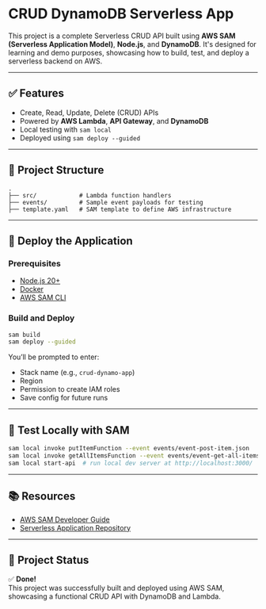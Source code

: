 # CRUD DynamoDB Serverless App

This project is a complete Serverless CRUD API built using **AWS SAM (Serverless Application Model)**, **Node.js**, and **DynamoDB**. It's designed for learning and demo purposes, showcasing how to build, test, and deploy a serverless backend on AWS.

---

## ✅ Features

- Create, Read, Update, Delete (CRUD) APIs
- Powered by **AWS Lambda**, **API Gateway**, and **DynamoDB**
- Local testing with `sam local`
- Deployed using `sam deploy --guided`

---

## 📁 Project Structure

```
.
├── src/            # Lambda function handlers
├── events/         # Sample event payloads for testing
├── template.yaml   # SAM template to define AWS infrastructure
```

---

## 🚀 Deploy the Application

### Prerequisites

- [Node.js 20+](https://nodejs.org/en/)
- [Docker](https://www.docker.com/products/docker-desktop/)
- [AWS SAM CLI](https://docs.aws.amazon.com/serverless-application-model/latest/developerguide/serverless-sam-cli-install.html)

### Build and Deploy

```bash
sam build
sam deploy --guided
```

You’ll be prompted to enter:
- Stack name (e.g., `crud-dynamo-app`)
- Region
- Permission to create IAM roles
- Save config for future runs

---

## 🧪 Test Locally with SAM

```bash
sam local invoke putItemFunction --event events/event-post-item.json
sam local invoke getAllItemsFunction --event events/event-get-all-items.json
sam local start-api  # run local dev server at http://localhost:3000/
```

---

## 📚 Resources

- [AWS SAM Developer Guide](https://docs.aws.amazon.com/serverless-application-model/latest/developerguide/what-is-sam.html)
- [Serverless Application Repository](https://aws.amazon.com/serverless/serverlessrepo/)

---

## 🙌 Project Status

✅ **Done!**  
This project was successfully built and deployed using AWS SAM, showcasing a functional CRUD API with DynamoDB and Lambda.
